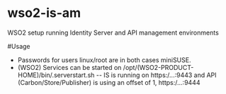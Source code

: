 # wso2-is-am
WSO2 setup running Identity Server and API management environments

#Usage
- Passwords for users linux/root are in both cases miniSUSE.
- (WSO2) Services can be started on /opt/(WSO2-PRODUCT-HOME)/bin/.serverstart.sh
-- IS is running on https:/...:9443 and API (Carbon/Store/Publisher) is using an offset of 1, https:/...:9444

